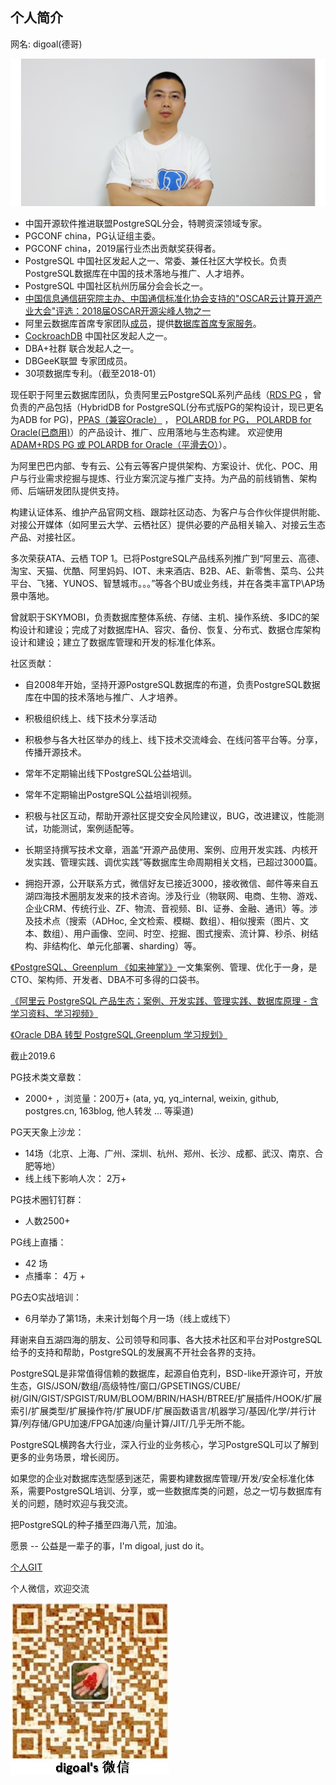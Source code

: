 ## 个人简介    
网名: digoal(德哥)        
      
![pic](digoal.png)      
        
- 中国开源软件推进联盟PostgreSQL分会，特聘资深领域专家。       
- PGCONF china，PG认证组主委。       
- PGCONF china，2019届行业杰出贡献奖获得者。       
- PostgreSQL 中国社区发起人之一、常委、兼任社区大学校长。负责PostgreSQL数据库在中国的技术落地与推广、人才培养。        
- PostgreSQL 中国社区杭州历届分会会长之一。      
- [中国信息通信研究院主办、中国通信标准化协会支持的"OSCAR云计算开源产业大会"评选：2018届OSCAR开源尖峰人物之一](../201803/20180322_12.md)  
- 阿里云数据库首席专家团队[成员](aliyun_shouxi_db_service.png)，提供[数据库首席专家服务](https://www.aliyun.com/service/chiefexpert/database)。  
- [CockroachDB](https://github.com/cockroachdb/cockroach) 中国社区发起人之一。   
- DBA+社群 联合发起人之一。      
- DBGeeK联盟 专家团成员。      
- 30项数据库专利。（截至2018-01）      
      
现任职于阿里云数据库团队，负责阿里云PostgreSQL系列产品线（[RDS PG](https://www.aliyun.com/product/rds/postgresql) ，曾负责的产品包括（HybridDB for PostgreSQL(分布式版PG的架构设计，现已更名为ADB for PG)，[PPAS（兼容Oracle）](https://www.aliyun.com/product/rds/ppas) ， [POLARDB for PG， POLARDB for Oracle(已商用)](https://www.aliyun.com/product/polardb)）的产品设计、推广、应用落地与生态构建。 欢迎使用[ADAM+RDS PG 或 POLARDB for Oracle（平滑去O）](https://www.aliyun.com/product/adam)）。  
  
为阿里巴巴内部、专有云、公有云等客户提供架构、方案设计、优化、POC、用户与行业需求挖掘与提炼、行业方案沉淀与推广支持。为产品的前线销售、架构师、后端研发团队提供支持。   
  
构建认证体系、维护产品官网文档、跟踪社区动态、为客户与合作伙伴提供附能、对接公开媒体（如阿里云大学、云栖社区）提供必要的产品相关输入、对接云生态产品、对接社区。  
  
多次荣获ATA、云栖 TOP 1。已将PostgreSQL产品线系列推广到“阿里云、高德、淘宝、天猫、优酷、阿里妈妈、IOT、未来酒店、B2B、AE、新零售、菜鸟、公共平台、飞猪、YUNOS、智慧城市。。。”等各个BU或业务线，并在各类丰富TP\AP场景中落地。  
  
曾就职于SKYMOBI，负责数据库整体系统、存储、主机、操作系统、多IDC的架构设计和建设；完成了对数据库HA、容灾、备份、恢复、分布式、数据仓库架构设计和建设；建立了数据库管理和开发的标准化体系。      
      
社区贡献：    
    
- 自2008年开始，坚持开源PostgreSQL数据库的布道，负责PostgreSQL数据库在中国的技术落地与推广、人才培养。    
    
- 积极组织线上、线下技术分享活动    
    
- 积极参与各大社区举办的线上、线下技术交流峰会、在线问答平台等。分享，传播开源技术。    
    
- 常年不定期输出线下PostgreSQL公益培训。      
    
- 常年不定期输出PostgreSQL公益培训视频。    
    
- 积极与社区互动，帮助开源社区提交安全风险建议，BUG，改进建议，性能测试，功能测试，案例适配等。    
    
- 长期坚持撰写技术文章，涵盖“开源产品使用、案例、应用开发实践、内核开发实践、管理实践、调优实践”等数据库生命周期相关文档，已超过3000篇。    
    
- 拥抱开源，公开联系方式，微信好友已接近3000，接收微信、邮件等来自五湖四海技术圈朋友发来的技术咨询。涉及行业（物联网、电商、生物、游戏、企业CRM、传统行业、ZF、物流、音视频、BI、证券、金融、通讯）等。涉及技术点（搜索（ADHoc, 全文检索、模糊、数组）、相似搜索（图片、文本、数组）、用户画像、空间、时空、挖掘、图式搜索、流计算、秒杀、树结构、非结构化、单元化部署、sharding）等。    
           
[《PostgreSQL、Greenplum 《如来神掌》》](../201706/20170601_02.md)一文集案例、管理、优化于一身，是CTO、架构师、开发者、DBA不可多得的口袋书。         
  
[《阿里云 PostgreSQL 产品生态；案例、开发实践、管理实践、数据库原理 - 含学习资料、学习视频》](../201801/20180121_01.md)    
  
[《Oracle DBA 转型 PostgreSQL,Greenplum 学习规划》](../201804/20180425_01.md)  
  
截止2019.6   
  
PG技术类文章数：   
- 2000+ ，浏览量：200万+ (ata, yq, yq_internal, weixin, github, postgres.cn, 163blog, 他人转发 ... 等渠道)      
  
PG天天象上沙龙：   
- 14场（北京、上海、广州、深圳、杭州、郑州、长沙、成都、武汉、南京、合肥等地）   
- 线上线下影响人次： 2万+     
  
PG技术圈钉钉群：   
- 人数2500+     
  
PG线上直播：       
- 42 场       
- 点播率：  4万 +      
  
PG去O实战培训：    
- 6月举办了第1场，未来计划每个月一场（线上或线下）    
         
拜谢来自五湖四海的朋友、公司领导和同事、各大技术社区和平台对PostgreSQL给予的支持和帮助，PostgreSQL的发展离不开社会各界的支持。         
      
PostgreSQL是非常值得信赖的数据库，起源自伯克利，BSD-like开源许可，开放生态，GIS/JSON/数组/高级特性/窗口/GPSETINGS/CUBE/树/GIN/GIST/SPGIST/RUM/BLOOM/BRIN/HASH/BTREE/扩展插件/HOOK/扩展索引/扩展类型/扩展操作符/扩展UDF/扩展函数语言/机器学习/基因/化学/并行计算/列存储/GPU加速/FPGA加速/向量计算/JIT/几乎无所不能。      
      
PostgreSQL横跨各大行业，深入行业的业务核心，学习PostgreSQL可以了解到更多的业务场景，增长阅历。         
      
如果您的企业对数据库选型感到迷茫，需要构建数据库管理/开发/安全标准化体系，需要PostgreSQL培训、分享，或一些数据库类的问题，总之一切与数据库有关的问题，随时欢迎与我交流。      
      
把PostgreSQL的种子播至四海八荒，加油。       
      
愿景 -- 公益是一辈子的事，I'm digoal, just do it。      
      
[个人GIT](https://github.com/digoal/blog/blob/master/README.md)  
  
个人微信，欢迎交流    
  
![pic](../pic/digoal_weixin.jpg)  
  
  
